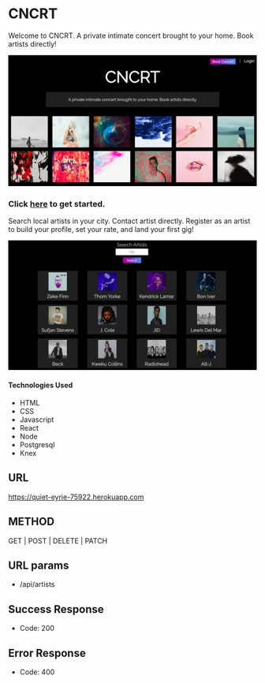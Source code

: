 # CNCRT

Welcome to CNCRT. A private intimate concert brought to your home. Book artists directly!

![](cncrt.png)

### Click [here](https://cncrt.now.sh/) to get started.

Search local artists in your city. Contact artist directly. Register as an artist to build your profile, set your rate, and land your first gig!

![](resultspage.png)

#### Technologies Used
* HTML
* CSS
* Javascript
* React
* Node
* Postgresql
* Knex


## URL
  
  https://quiet-eyrie-75922.herokuapp.com

## METHOD
  
   GET | POST | DELETE | PATCH

## URL params

  * /api/artists

 ## Success Response
   
   * Code: 200
 
 ## Error Response
  
  * Code: 400

